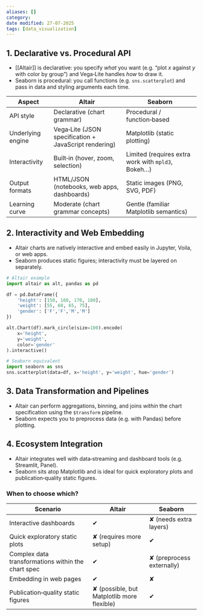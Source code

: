 ```yaml
---
aliases: []
category:
date modified: 27-07-2025
tags: [data_visualization]
---
```


## 1. Declarative vs. Procedural API

* [[Altair]] is declarative: you specify *what* you want (e.g. “plot *x* against *y* with color by group”) and Vega‑Lite handles *how* to draw it.
* Seaborn is procedural: you call functions (e.g. `sns.scatterplot`) and pass in data and styling arguments each time.

| Aspect            | Altair                                                | Seaborn                                            |
| ----------------- | ----------------------------------------------------- | -------------------------------------------------- |
| API style         | Declarative (chart grammar)                           | Procedural / function‑based                        |
| Underlying engine | Vega‑Lite (JSON specification + JavaScript rendering) | Matplotlib (static plotting)                       |
| Interactivity     | Built‑in (hover, zoom, selection)                     | Limited (requires extra work with `mpld3`, Bokeh…) |
| Output formats    | HTML/JSON (notebooks, web apps, dashboards)           | Static images (PNG, SVG, PDF)                      |
| Learning curve    | Moderate (chart grammar concepts)                     | Gentle (familiar Matplotlib semantics)             |

## 2. Interactivity and Web Embedding

* Altair charts are natively interactive and embed easily in Jupyter, Voila, or web apps.
* Seaborn produces static figures; interactivity must be layered on separately.

```python
# Altair example
import altair as alt, pandas as pd

df = pd.DataFrame({
    'height': [150, 160, 170, 180],
    'weight': [55, 60, 65, 75],
    'gender': ['F','F','M','M']
})

alt.Chart(df).mark_circle(size=100).encode(
    x='height',
    y='weight',
    color='gender'
).interactive()
```

```python
# Seaborn equivalent
import seaborn as sns
sns.scatterplot(data=df, x='height', y='weight', hue='gender')
```

## 3. Data Transformation and Pipelines

* Altair can perform aggregations, binning, and joins *within* the chart specification using the `$transform` pipeline.
* Seaborn expects you to preprocess data (e.g. with Pandas) before plotting.

## 4. Ecosystem Integration

* Altair integrates well with data‑streaming and dashboard tools (e.g. Streamlit, Panel).
* Seaborn sits atop Matplotlib and is ideal for quick exploratory plots and publication‑quality static figures.

### When to choose which?

| Scenario                                           | Altair                                     | Seaborn                   |
| -------------------------------------------------- | ------------------------------------------ | ------------------------- |
| Interactive dashboards                             | ✔︎                                         | ✘ (needs extra layers)    |
| Quick exploratory static plots                     | ✘ (requires more setup)                    | ✔︎                        |
| Complex data transformations within the chart spec | ✔︎                                         | ✘ (preprocess externally) |
| Embedding in web pages                             | ✔︎                                         | ✘                         |
| Publication‑quality static figures                 | ✘ (possible, but Matplotlib more flexible) | ✔︎                        |


